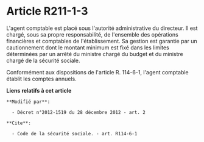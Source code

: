# Article R211-1-3

L'agent comptable est placé sous l'autorité administrative du directeur. Il est chargé, sous sa propre responsabilité, de
l'ensemble des opérations financières et comptables de l'établissement. Sa gestion est garantie par un cautionnement dont le
montant minimum est fixé dans les limites déterminées par un arrêté du ministre chargé du budget et du ministre chargé de la
sécurité sociale. 

Conformément aux dispositions de l'article R. 114-6-1, l'agent comptable établit les comptes annuels.

**Liens relatifs à cet article**

	**Modifié par**:

	  - Décret n°2012-1519 du 28 décembre 2012 - art. 2

	**Cite**:

	  - Code de la sécurité sociale. - art. R114-6-1
